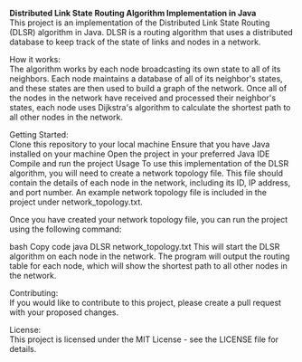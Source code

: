 **Distributed Link State Routing Algorithm Implementation in Java** <br>
This project is an implementation of the Distributed Link State Routing (DLSR) algorithm in Java. DLSR is a routing algorithm that uses a distributed database to keep track of the state of links and nodes in a network.

How it works: <br>
The algorithm works by each node broadcasting its own state to all of its neighbors. Each node maintains a database of all of its neighbor's states, and these states are then used to build a graph of the network. Once all of the nodes in the network have received and processed their neighbor's states, each node uses Dijkstra's algorithm to calculate the shortest path to all other nodes in the network.

Getting Started: <br>
Clone this repository to your local machine
Ensure that you have Java installed on your machine
Open the project in your preferred Java IDE
Compile and run the project
Usage
To use this implementation of the DLSR algorithm, you will need to create a network topology file. This file should contain the details of each node in the network, including its ID, IP address, and port number. An example network topology file is included in the project under network_topology.txt.

Once you have created your network topology file, you can run the project using the following command:

bash
Copy code
java DLSR network_topology.txt
This will start the DLSR algorithm on each node in the network. The program will output the routing table for each node, which will show the shortest path to all other nodes in the network.

Contributing: <br>
If you would like to contribute to this project, please create a pull request with your proposed changes.

License: <br>
This project is licensed under the MIT License - see the LICENSE file for details.
